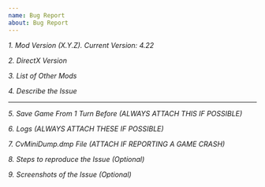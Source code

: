 ```yaml
---
name: Bug Report
about: Bug Report
---
```

<!-- PLEASE READ CAREFULLY AND INCLUDE ALL REQUESTED INFORMATION BEFORE SUBMITTING AN ISSUE REPORT!
If your issue lacks needed information, you will be asked to provide it and your issue will be CLOSED.
If you are using an old version, too many additional mods, or your issue cannot be reproduced, your issue may be CLOSED.
We recommend zipping up all attachments other than screenshots. -->

_1. Mod Version (X.Y.Z). Current Version: 4.22_
<!-- Please also note if you are using the NON-EUI, 43 CIV and/or COMMUNITY PATCH ONLY versions. -->



_2. DirectX Version_
<!-- This is only needed if you are reporting a graphical issue. For example, DX 10 & 11. -->



_3. List of Other Mods_
<!-- List ALL mods other than VP that you are using below, including UI mods such as InfoAddict. -->



_4. Describe the Issue_
<!-- Please only report bugs (crashes, unexpected behavior, etc.) or problems with AI decision-making.
For game balance issues: https://forums.civfanatics.com/forums/community-patch-project.497 -->


______________________________________________________________________________________
_5. Save Game From 1 Turn Before (ALWAYS ATTACH THIS IF POSSIBLE)_
<!-- Usually located at My Documents/My Games/Sid Meier's Civilization 5/ModdedSaves, but located in Saves if you're using a modpack
To make sure this is available, we recommend that you set Max Autosaves to 0 (infinite) and Turns Between Autosaves to 1. -->



_6. Logs (ALWAYS ATTACH THESE IF POSSIBLE)_
<!-- Located at My Documents/My Games/Sid Meier's Civilization 5/Logs
You MUST have enabled logging BEFORE experiencing the issue or your logs will be useless.
See https://github.com/LoneGazebo/Community-Patch-DLL/blob/master/DEVELOPMENT.md#to-enable-logging-for-bug-reports -->



_7. CvMiniDump.dmp File (ATTACH IF REPORTING A GAME CRASH)_
<!-- Located at Program Files/Steam/steamapps/common/Sid Meier's Civilization V -->



_8. Steps to reproduce the Issue (Optional)_
<!-- NOTE: Please test that you can reproduce the issue before submitting it. -->



_9. Screenshots of the Issue (Optional)_
